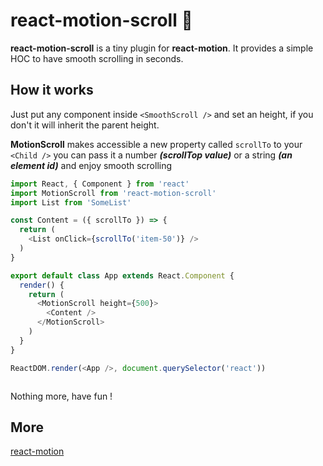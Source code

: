 # react-motion-scroll 🍭

**react-motion-scroll** is a tiny plugin for **react-motion**. It provides a simple HOC to have smooth scrolling in seconds.

## How it works

Just put any component inside `<SmoothScroll />` and set an height, if you don't it will inherit the parent height.

**MotionScroll** makes accessible a new property called `scrollTo` to your `<Child />` you can pass it a number ***(scrollTop value)*** or a string ***(an element id)*** and enjoy smooth scrolling

```js
import React, { Component } from 'react'
import MotionScroll from 'react-motion-scroll'
import List from 'SomeList'

const Content = ({ scrollTo }) => {
  return (
    <List onClick={scrollTo('item-50')} />
  )
}

export default class App extends React.Component {
  render() {
    return (
      <MotionScroll height={500}>
        <Content />
      </MotionScroll>
    )
  }
}

ReactDOM.render(<App />, document.querySelector('react'))



```

Nothing more, have fun !

## More

[react-motion](https://github.com/chenglou/react-motion)
